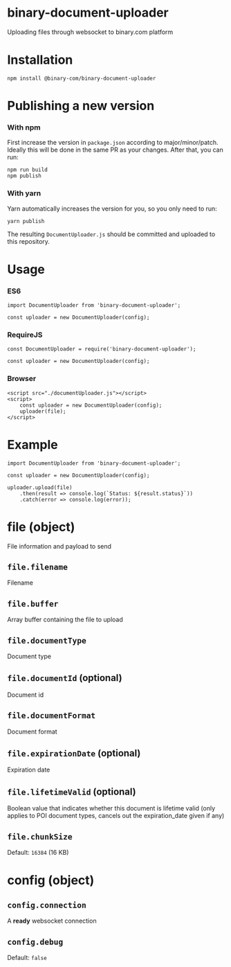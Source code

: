 # binary-document-uploader
Uploading files through websocket to binary.com platform

# Installation

```
npm install @binary-com/binary-document-uploader
```

# Publishing a new version

### With npm

First increase the version in `package.json` according to major/minor/patch. Ideally this will be done in the same PR as your changes. After that, you can run:
```
npm run build
npm publish
```

### With yarn

Yarn automatically increases the version for you, so you only need to run:
```
yarn publish
```

The resulting `DocumentUploader.js` should be committed and uploaded to this repository.

# Usage

### ES6

```
import DocumentUploader from 'binary-document-uploader';

const uploader = new DocumentUploader(config);
```

### RequireJS

```
const DocumentUploader = require('binary-document-uploader');

const uploader = new DocumentUploader(config);
```

### Browser

```
<script src="./documentUploader.js"></script>
<script>
    const uploader = new DocumentUploader(config);
    uploader(file);
</script>
```

# Example

```
import DocumentUploader from 'binary-document-uploader';

const uploader = new DocumentUploader(config);

uploader.upload(file)
    .then(result => console.log(`Status: ${result.status}`))
    .catch(error => console.log(error));
```

# file (object)

File information and payload to send

## `file.filename`

Filename

## `file.buffer`

Array buffer containing the file to upload

## `file.documentType`

Document type

## `file.documentId` (optional)

Document id

## `file.documentFormat`

Document format

## `file.expirationDate` (optional)

Expiration date
## `file.lifetimeValid` (optional)

Boolean value that indicates whether this document is lifetime valid (only applies to POI document types, cancels out the expiration_date given if any)

## `file.chunkSize`

Default: `16384` (16 KB)

# config (object)

## `config.connection`

A **ready** websocket connection

## `config.debug`

Default: `false`
